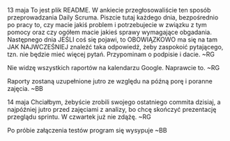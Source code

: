 13 maja
To jest plik README. W ankiecie przegłosowaliście ten sposób przeprowadzania Daily Scruma. Piszcie tutaj każdego dnia, bezpośrednio po pracy to, czy macie jakiś problem i potrzebujecie w związku z tym pomocy oraz czy ogółem macie jakieś sprawy wymagające obgadania. Następnego dnia JEŚLI coś się pojawi, to OBOWIĄZKOWO ma się na tam JAK NAJWCZEŚNIEJ znaleźć taka odpowiedź, żeby zaspokoić pytającego, tzn. nie będzie mieć więcej pytań. Przypominam o podpisie i dacie.
~RG

Nie widzę wszystkich raportów na kalendarzu Google. Naprawcie to. ~RG

Raporty zostaną  uzupełnione jutro ze względu na późną  porę i poranne zajęcia. ~BB

14 maja
Chciałbym, żebyście zrobili swojego ostatniego commita dzisiaj, a najpóźniej jutro przed zajęciami z analizy, bo chcę skończyć prezentację przeglądu sprintu. W czwartek już nie zdążę.
~RG

Po próbie załączenia testów program się wysypuje ~BB
